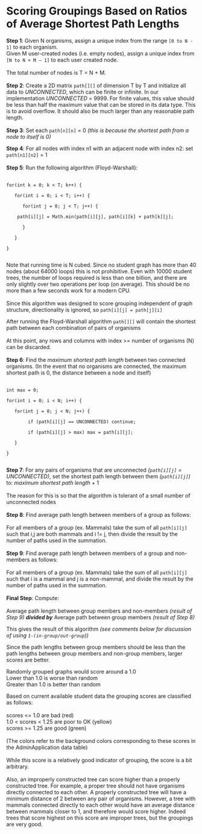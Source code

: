 # Scoring Groupings Based on Ratios of Average Shortest Path Lengths #

**Step 1**: Given N organisms, assign a unique index from the range `[0 to N - 1]` to each organism.<br>  Given M user-created nodes (i.e. empty nodes), assign a unique index from <code>[N to N + M – 1]</code> to each user created node.<br>
<br>
The total number of nodes is T = N + M.<br>
<br>
<b>Step 2</b>: Create a 2D matrix <code>path[][]</code> of dimension T by T and initialize all data to <i>UNCONNECTED</i>, which can be finite or infinite.  In our implementation <i>UNCONNECTED</i> = 9999. For finite values, this value should be less than half the maximum value that can be stored in its data type.  This is to avoid overflow. It should also be much larger than any reasonable path length.<br>
<br>
<b>Step 3</b>: Set each <code>path[n][n]</code> = 0 <i>(this is because the shortest path from a node to itself is 0)</i>

<b>Step 4</b>: For all nodes with index n1 with an adjacent node with index n2: set <code>path[n1][n2]</code> = 1<br>
<br>
<b>Step 5</b>: Run the following algorithm (Floyd-Warshall):<br>
<br>
<pre><code>for(int k = 0; k &lt; T; k++) {<br>
   for(int i = 0; i &lt; T; i++) {<br>
      for(int j = 0; j &lt; T; j++) {<br>
	path[i][j] = Math.min(path[i][j], path[i][k] + path[k][j];<br>
      }<br>
   }<br>
}<br>
</code></pre>

Note that running time is N cubed.  Since no student graph has more than 40 nodes (about 64000 loops) this is not prohibitive. Even with 10000 student trees, the number of loops required is less than one billion, and there are only slightly over two operations per loop (on average). This should be no more than a few seconds work for a modern CPU.<br>
<br>
Since this algorithm was designed to score grouping independent of graph structure, directionality is ignored, so <code>path[i][j] = path[j][i]</code>

After running the Floyd-Warshall algorithm <code>path[][]</code> will contain the shortest path between each combination of pairs of organisms<br>
<br>
At this point, any rows and columns with index >= number of organisms (N) can be discarded.<br>
<br>
<b>Step 6</b>: Find the <i>maximum shortest path length</i> between two connected organisms. (In the event that no organisms are connected, the maximum shortest path is 0, the distance between a node and itself)<br>
<br>
<pre><code>int max = 0;<br>
for(int i = 0; i &lt; N; i++) {<br>
   for(int j = 0; j &lt; N; j++) {<br>
        if (path[i][j] == UNCONNECTED) continue;<br>
        if (path[i][j] &gt; max) max = path[i][j];<br>
   }<br>
}<br>
</code></pre>

<b>Step 7</b>: For any pairs of organisms that are unconnected <i>(<code>path[i][j]</code> = UNCONNECTED)</i>, set the shortest path length between them <i>(<code>path[i][j]</code>)</i> to: <i>maximum shortest path length</i> + 1<br>
<br>
The reason for this is so that the algorithm is tolerant of a small number of unconnected nodes<br>
<br>
<b>Step 8</b>: Find average path length between members of a group as follows:<br>
<br>
For all members of a group (ex. Mammals) take the sum of all <code>path[i][j]</code> such that i,j are both mammals and i != j, then divide the result by the number of paths used in the summation.<br>
<br>
<b>Step 9</b>: Find average path length between members of a group and non-members as follows:<br>
<br>
For all members of a group (ex. Mammals) take the sum of all <code>path[i][j]</code> such that i is a mammal and j is a non-mammal, and divide the result by the number of paths used in the summation.<br>
<br>
<b>Final Step</b>: Compute:<br>
<br>
Average path length between group members and non-members <i>(result of Step 9)</i> <i><b>divided by</b></i> Average path between group members <i>(result of Step 8)</i>

This gives the result of this algorithm <i>(see comments below for discussion of using <code>1-(in-group/out-group</code>))</i>

Since the path lengths between group members should be less than the path lengths between group members and non-group members, larger scores are better.<br>

Randomly grouped graphs would score around a 1.0<br>
Lower than 1.0 is worse than random<br>
Greater than 1.0 is better than random<br>

Based on current available student data the grouping scores are classified as follows:<br>
<br>
scores <= 1.0 are bad (red)<br>
1.0 < scores < 1.25 are poor to OK (yellow)<br>
scores >= 1.25 are good (green)<br>
<br>
(The colors refer to the background colors corresponding to these scores in the  AdminApplication data table)<br>
<br>
While this score is a relatively good indicator of grouping, the score is a bit arbitrary.<br>
<br>
Also, an improperly constructed tree can score higher than a properly constructed tree.  For example, a proper tree should not have organisms directly connected to each other.  A properly constructed tree will have a minimum distance of 2 between any pair of organisms.  However, a tree with mammals connected directly to each other would have an average distance between mammals closer to 1, and therefore would score higher.  Indeed trees that score highest on this score are improper trees, but the groupings are very good.